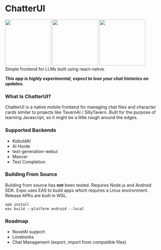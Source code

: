 
# ChatterUI
<div>
<img src ="https://github.com/Vali-98/ChatterUI/blob/master/assets/screenshots/mainchat.png" width="150" > 
<img src ="https://github.com/Vali-98/ChatterUI/blob/master/assets/screenshots/charsmenu.png" width="150" > 
<img src ="https://github.com/Vali-98/ChatterUI/blob/master/assets/screenshots/optionsmenu.png" width="150" > 
</div>
Simple frontend for LLMs built using react-native. 

***This app is highly experimental, expect to lose your chat histories on updates.***

### What Is ChatterUI?
ChatterUI is a native mobile frontend for managing chat files and character cards similar to projects like TavernAI / SillyTavern.
Built for the purpose of learning Javascript, so it might be a little rough around the edges.

### Supported Backends
- KoboldAI
- AI Horde
- text-generation-webui
- Mancer
- Text Completion

### Building From Source
Building from source has **not** been tested.
Requires Node.js and Android SDK. Expo uses EAS to build apps which requires a Linux environment. Release APKs are built in WSL.
```
npm install
eas build --platform android --local
```

### Roadmap

- NovelAI support
- Lorebooks 
- Chat Management (export, import from compatible files)
